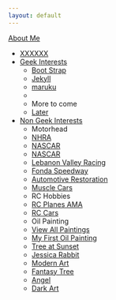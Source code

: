 ```yaml
---
layout: default
---
```

<div class="hero-unit">
    <div class="navbar navbar-inverse">
          <div class="navbar-inner">
                <div class="container">
                    <a class="btn btn-navbar" data-toggle="collapse" data-target=".nav-collapse">
                        <span class="icon-bar"></span>
                        <span class="icon-bar"></span>
                        <span class="icon-bar"></span>
                    </a>
                    <a class="brand" href="http://rogeruvyn.github.com/interests.html">About Me</a>
                      <div class="nav-collapse collapse">
                          <ul class="nav">
                              <li><a href="http://rogeruvyn.github.com/index.html">XXXXXX</a></li>
                              <li class="dropdown">
                                <a href="#" class="dropdown-toggle" data-toggle="dropdown">Geek Interests</a>
                                <ul class="dropdown-menu">
                                  <li><a href="http://twitter.github.com/bootstrap/">Boot Strap</a></li>
                                  <li><a href="http://jekyllrb.com/">Jekyll</a></li>
                                  <li><a href="http://maruku.rubyforge.org/index.html">maruku</a></li>
                                  <li class="divider"></li>
                                  <li class="nav-header">More to come</li>
                                  <li><a href="#">Later</a></li>
                                </ul>
                              </li>
                              <li class="dropdown">
                              <a href="#" class="dropdown-toggle" data-toggle="dropdown">Non Geek Interests</a>
                                  <ul class="dropdown-menu">
                                      <li class="nav-header">Motorhead</li>
                                      <li><a href="http://www.nhra.com/">NHRA</a></li>
                                      <li><a href="http://www.nascar.com/">NASCAR</a></li>
                                      <li><a href="http://www.nascar.com/">NASCAR</a></li>
                                      <li><a href="http://www.lebanonvalley.com/">Lebanon Valley Racing</a></li>
                                      <li><a href="http://fondaspeedway.net/">Fonda Speedway</a></li>
                                      <li><a href="http://en.wikipedia.org/wiki/Automotive_restoration">Automotive Restoration</a></li>
                                      <li><a href="http://en.wikipedia.org/wiki/Muscle_car">Muscle Cars</a></li>
                                      <li class="nav-header">RC Hobbies</li>
                                      <li><a href="http://www.modelaircraft.org/">RC Planes AMA</a></li>
                                      <li><a href="http://www.rccaraction.com/">RC Cars</a></li>
                                      <li class="nav-header">Oil Painting</li>
                                      <li><a href="paintings.html">View All Paintings</a></li>
                                      <li><a href="../assets/mypics/fruitbasket.jpg">My First Oil Painting</a></li>
                                      <li><a href="../assets/mypics/treesunset.jpg">Tree at Sunset</a></li>
                                      <li><a href="../assets/mypics/jesrabbit.jpg">Jessica Rabbit</a></li>
                                      <li><a href="../assets/mypics/swirl.jpg">Modern Art</a></li>
                                      <li><a href="../assets/mypics/treeweep.jpg">Fantasy Tree</a></li>
                                      <li><a href="../assets/mypics/angel.jpg">Angel</a></li>
                                      <li><a href="../assets/mypics/fright.jpg">Dark Art</a></li>
                                  </ul>
                              </li>
                          </ul>
                      </div>
                </div>
          </div>
    </div>
</div>